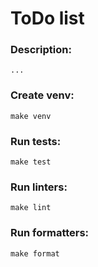 # ToDo list

### Description:
    ...
    
### Create venv:
    make venv

### Run tests:
    make test
    
### Run linters:
    make lint
    
### Run formatters:
    make format
    
    
